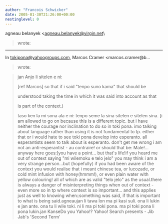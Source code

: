 ```yaml
---
author: "Francois Schwicker"
date: 2005-01-30T21:26:00+00:00
nestinglevel: 0
---
```

agneau belanyek <[agneau.belanyek@virgin.net](mailto://agneau.belanyek@virgin.net)\
> wrote:
---
 In [tokipona@yahoogroups.com](mailto://tokipona@yahoogroups.com), Marcos Cramer <marcos.cramer@b...
> wrote:

> jan Anjo li sitelen e ni:
> 
> 
> \[ref Marcos\] so that if i said "tenpo suno kama" that should be 
> 
> understood taking the time in which it was said into account as that 
> 
> is part of the context.)
> 
> taso ken la mi sona ala e ni: tenpo seme la sina sitelen e sitelen sina. \[i am allowed to go on because this is a different topic. but i have neither the courage nor inclination to do so in toki pona. imo talking about language rather than using it is not fundamental to tp. either that or i would hate to see toki pona develop into esperanto. all esperantists seem to talk about is esperanto. don't get me wrong i am not an anti-esperantist - au contraire! or should that be: Male!... anyway here goes:\]you have a point... but that's life!if you heard me out of context saying "mi wilemoku e telo jelo" you may think i am a very strange person...but (hopefully) if you had been aware of the context you would realise that i meant chinese tea, or lucozade, or cold mint infusion with honey(hmmm!), or even plain water with yellow colouring! all of which are as valid "telo jelo" as the usual.there is always a danger of misinterpreting things when out of context - even more so in tp where context is so important... and this applies just as well to knowing when↨something was said, if that is important to what is being said.agneaujan li tawa lon ma pi kasi suli. ona li lukin e jan ante. ona tu li wile toki. ni li ma pi toki pona. ma pi toki pona li pona lukin.jan KanseDo you Yahoo!? Yahoo! Search presents - Jib Jab's 'Second Term'